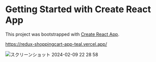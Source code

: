 # Getting Started with Create React App

This project was bootstrapped with [Create React App](https://github.com/facebook/create-react-app).

https://redux-shoppingcart-app-teal.vercel.app/

![スクリーンショット 2024-02-09 22 28 58](https://github.com/MoekaKitamura/redux-shoppingcart-app/assets/86763313/62414ef2-73cc-458b-9638-0a106d5a4e77)
